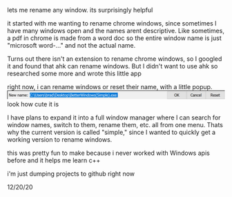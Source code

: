 lets me rename any window. its surprisingly helpful

it started with me wanting to rename chrome windows, since sometimes I have many windows open and the names arent descriptive.
Like sometimes, a pdf in chrome is made from a word doc so the entire window name is just "microsoft word-..." and not the actual name.

Turns out there isn't an extension to rename chrome windows, so I googled it and found that ahk can rename windows. But I didn't want to use ahk so researched some more and wrote this little app

right now, i can rename windows or reset their name, with a little popup.
![popup](https://github.com/BradFeng02/Better-Windows/raw/master/BetterWindows(Simple)/screenshots/rename%20popup.png)
look how cute it is

I have plans to expand it into a full window manager where I can search for window names, switch to them, rename them, etc. all from one menu. Thats why the current version is called "simple," since I wanted to quickly get a working version to rename windows.

this was pretty fun to make because i never worked with Windows apis before and it helps me learn c++

i'm just dumping projects to github right now

12/20/20
